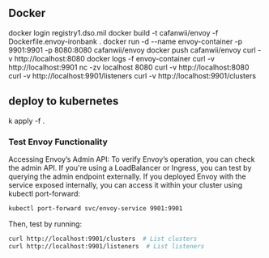 ## Docker
docker login registry1.dso.mil
docker build -t cafanwii/envoy -f Dockerfile.envoy-ironbank .
docker run -d --name envoy-container -p 9901:9901 -p 8080:8080 cafanwii/envoy
docker push cafanwii/envoy
curl -v http://localhost:8080
docker logs -f envoy-container
curl -v http://localhost:9901
nc -zv localhost 8080
curl -v http://localhost:8080
curl -v http://localhost:9901/listeners
curl -v http://localhost:9901/clusters

## deploy to kubernetes
k apply -f .

### Test Envoy Functionality
Accessing Envoy’s Admin API:
To verify Envoy’s operation, you can check the admin API. If you're using a LoadBalancer or Ingress, you can test by querying the admin endpoint externally.
If you deployed Envoy with the service exposed internally, you can access it within your cluster using kubectl port-forward:

```sh
kubectl port-forward svc/envoy-service 9901:9901
```

Then, test by running:

```sh
curl http://localhost:9901/clusters  # List clusters
curl http://localhost:9901/listeners  # List listeners
```
